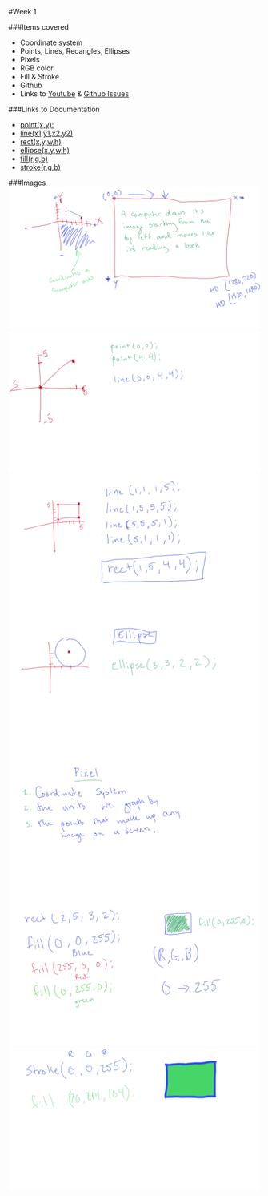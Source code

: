 #Week 1

###Items covered
* Coordinate system
* Points, Lines, Recangles, Ellipses
* Pixels
* RGB color
* Fill & Stroke
* Github
* Links to [Youtube](https://www.youtube.com/channel/UCWa3hzEDpYG_clePNQVmciA) & [Github Issues](https://github.com/mositech/CS2015/issues)

###Links to Documentation
* [point(x,y):](https://processing.org/reference/point_.html)
* [line(x1,y1,x2,y2)](https://processing.org/reference/line_.html)
* [rect(x,y,w,h)](https://processing.org/reference/rect_.html)
* [ellipse(x,y,w,h)](https://processing.org/reference/ellipse_.html)
* [fill(r,g,b)](https://processing.org/reference/fill_.html)
* [stroke(r,g,b)](https://processing.org/reference/stroke_.html)

###Images
![coordinates](https://github.com/mositech/CS2015/blob/master/Class-Material/week01/imageNotes/01_coordinates.jpg?raw=true)
![line()](https://github.com/mositech/CS2015/blob/master/Class-Material/week01/imageNotes/02_line.jpg?raw=true)
![rect()](https://github.com/mositech/CS2015/blob/master/Class-Material/week01/imageNotes/03_rect.jpg?raw=true)
![ellipse()](https://github.com/mositech/CS2015/blob/master/Class-Material/week01/imageNotes/04_ellipse.jpg?raw=true)
![pixels](https://github.com/mositech/CS2015/blob/master/Class-Material/week01/imageNotes/05_pixel.jpg?raw=true)
![fill()](https://github.com/mositech/CS2015/blob/master/Class-Material/week01/imageNotes/06_fill.jpg?raw=true)
![stroke()](https://github.com/mositech/CS2015/blob/master/Class-Material/week01/imageNotes/07_stroke.jpg?raw=true)

